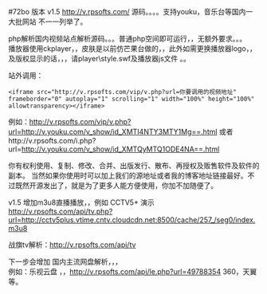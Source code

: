 #72bo  版本 v1.5
http://v.rpsofts.com/            源码。。。。支持youku，音乐台等国内一大批网站 不一一列举了。

php解析国内视频站点解析源码。。。普通php空间即可运行，，无额外要求。。。  
播放器使用ckplayer，，皮肤是以前仿芒果台做的，，此外如需更换播放器logo，，及版权显示的话，，，请player\style.swf及播放器js文件
。。

站外调用：
  
	<iframe src="http://v.rpsofts.com/vip/v.php?url=你要调用的视频地址" frameborder="0" autoplay="1" scrolling="1" width="100%" height="100%" allowtransparency></iframe>

例如：http://v.rpsofts.com/vip/v.php?url=http://v.youku.com/v_show/id_XMTI4NTY3MTY1Mg==.html
或者http://v.rpsofts.com/i.php?url=http://v.youku.com/v_show/id_XMTQyMTQ1ODE4NA==.html


你有权利使用、复制、修改、合并、出版发行、散布、再授权及贩售软件及软件的副本。
当然如果你使用时可以加上我们的源地址或者我的博客地址链接最好。不过既然开源发出了，就是为了更多人能方便使用，你加不加随便了。

v1.5 增加m3u8直播播放，，例如 CCTV5+ 演示 http://v.rpsofts.com/api/tv.php?url=http://cctv5plus.vtime.cntv.cloudcdn.net:8500/cache/257_/seg0/index.m3u8

战旗tv解析：http://v.rpsofts.com/api/tv

下一步会增加 国内主流网盘解析，，，  
例如：乐视云盘 ，，http://v.rpsofts.com/api/le.php?url=49788354   360，天翼等。
